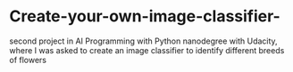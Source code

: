 # Create-your-own-image-classifier-
second project in AI Programming with Python nanodegree with Udacity, where I was asked to create an image classifier to identify different breeds of flowers
